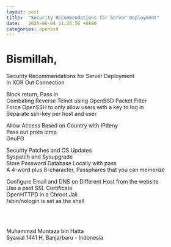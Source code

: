 ```yaml
---
layout: post
title:  "Security Recommendations for Server Deployment"
date:   2020-06-04 11:26:56 +0800
categories: openbsd
---
```


# Bismillah,    
    
Security Recommendations for Server Deployment  
In XOR Out Connection  
  
Block return, Pass in  
Combating Reverse Telnet using OpenBSD Packet Filter  
Force OpenSSH to only allow users with a key to log in  
Separate ssh-key per host and user  
  
Allow Access Based on Country with IPdeny  
Pass out proto icmp  
GnuPG  
  
Security Patches and OS Updates  
Syspatch and Sysupgrade  
Store Password Database Locally with pass  
A 4-word plus 8-character, Passphares that you can memorize  
  
Configure Email and DNS on Different Host from the website  
Use a paid SSL Certificate  
OpenHTTPD in a Chroot Jail  
/sbin/nologin is set as the shell  
  
  
<br>     
<br>     
    
Muhammad Muntaza bin Hatta      
Syawal 1441 H, Banjarbaru - Indonesia      
